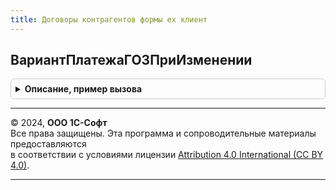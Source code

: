 ```yaml
---
title: Договоры контрагентов формы ех клиент
---
```



## ВариантПлатежаГОЗПриИзменении
<details style="margin: 1em 0; padding: 0.5em; border: 1px solid #ccc; border-radius: 6px;">

<summary style="font-weight: bold; cursor: pointer;">Описание, пример вызова</summary>

```bsl

Процедура ВариантПлатежаГОЗПриИзменении(Форма) Экспорт
```

Пример вызова
```bsl
ДоговорыКонтрагентовФормыЕХКлиент.ВариантПлатежаГОЗПриИзменении(Форма) 
```
</details>

---

© 2024, **ООО 1С-Софт**  
Все права защищены. Эта программа и сопроводительные материалы предоставляются  
в соответствии с условиями лицензии [Attribution 4.0 International (CC BY 4.0)](https://creativecommons.org/licenses/by/4.0/legalcode).

---
